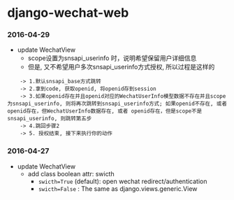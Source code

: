 # django-wechat-web 

### 2016-04-29
* update WechatView
    * scope设置为snsapi_userinfo 时，说明希望保留用户详细信息
    * 但是, 又不希望用户多次snsapi_userinfo方式授权, 所以过程是这样的

```
    -> 1.默认snsapi_base方式跳转 
    -> 2.拿到code, 获取openid, 将openid存到session 
    -> 3.如果openid存在并且openid对应的WechatUserInfo模型数据不存在并且scope为snsapi_userinfo, 则将再次跳转到snsapi_userinfo方式; 如果openid不存在, 或者openid存在，但WechatUserInfo数据存在, 或者 openid存在，但是scope不是snsapi_userinfo, 则跳转第五步
    -> 4.跳回步骤2
    -> 5. 授权结束, 接下来执行你的动作
```

### 2016-04-27
* update WechatView
  * add class boolean attr: swicth
    * `swicth=True` (default): open wechat redirect/authentication
    * `swicth=False` : The same as django.views.generic.View

